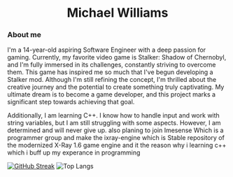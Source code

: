 <center>
   <h1>Michael Williams</h1> 
</center>

### About me 
I'm a 14-year-old aspiring Software Engineer with a deep passion for gaming. Currently, my favorite video game is Stalker: Shadow of Chernobyl, and I'm fully immersed in its challenges, constantly striving to overcome them. This game has inspired me so much that I've begun developing a Stalker mod. Although I'm still refining the concept, I'm thrilled about the creative journey and the potential to create something truly captivating. My ultimate dream is to become a game developer, and this project marks a significant step towards achieving that goal.

Additionally, I am learning C++. I know how to handle input and work with string variables, but I am still struggling with some aspects. However, I am determined and will never give up. also planing to join Imesense Which is a programmer group and make the ixray-engine which is Stable repository of the modernized X-Ray 1.6 game engine and it the reason why i learning c++ which i buff up my experance in programming 

<a href="https://git.io/streak-stats"><img src="https://streak-stats.demolab.com?user=MichaelWilliams289" alt="GitHub Streak" /></a>
![Top Langs](https://github-readme-stats.vercel.app/api/top-langs/?username=MichaelWilliams&layout=compact)


